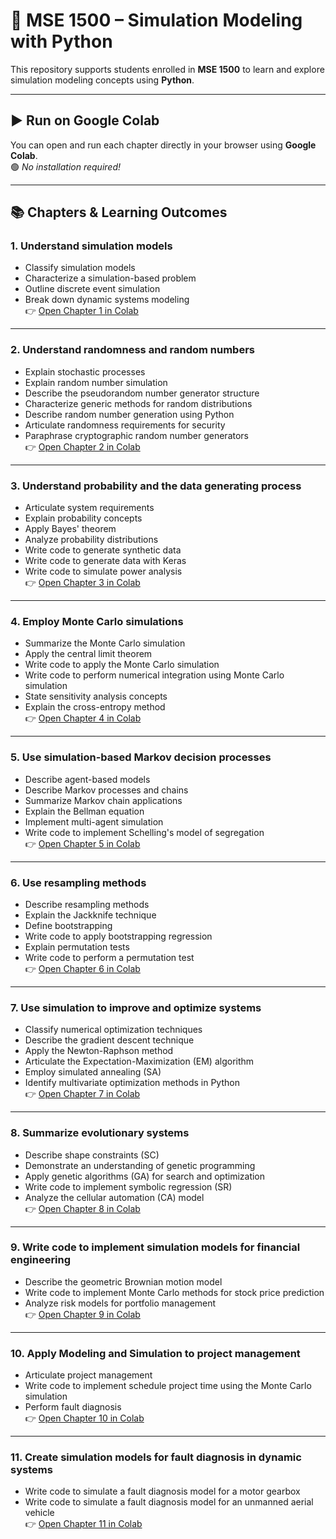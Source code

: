 # 📘 MSE 1500 – Simulation Modeling with Python

This repository supports students enrolled in **MSE 1500** to learn and explore simulation modeling concepts using **Python**.

---

## ▶️ Run on Google Colab

You can open and run each chapter directly in your browser using **Google Colab**.  
🟢 *No installation required!*

---

## 📚 Chapters & Learning Outcomes

### 1. Understand simulation models  
- Classify simulation models  
- Characterize a simulation-based problem  
- Outline discrete event simulation  
- Break down dynamic systems modeling  
👉 [Open Chapter 1 in Colab](https://colab.research.google.com/github/elwarfalli/MSE-1500-Simulation-Modeling-with-Python/blob/main/chapter_1.ipynb)

---

### 2. Understand randomness and random numbers  
- Explain stochastic processes  
- Explain random number simulation  
- Describe the pseudorandom number generator structure  
- Characterize generic methods for random distributions  
- Describe random number generation using Python  
- Articulate randomness requirements for security  
- Paraphrase cryptographic random number generators  
👉 [Open Chapter 2 in Colab](https://colab.research.google.com/github/elwarfalli/MSE-1500-Simulation-Modeling-with-Python/blob/main/chapter_2.ipynb)

---

### 3. Understand probability and the data generating process  
- Articulate system requirements  
- Explain probability concepts  
- Apply Bayes' theorem  
- Analyze probability distributions  
- Write code to generate synthetic data  
- Write code to generate data with Keras  
- Write code to simulate power analysis  
👉 [Open Chapter 3 in Colab](https://colab.research.google.com/github/elwarfalli/MSE-1500-Simulation-Modeling-with-Python/blob/main/chapter_3.ipynb)

---

### 4. Employ Monte Carlo simulations  
- Summarize the Monte Carlo simulation  
- Apply the central limit theorem  
- Write code to apply the Monte Carlo simulation  
- Write code to perform numerical integration using Monte Carlo simulation  
- State sensitivity analysis concepts  
- Explain the cross-entropy method  
👉 [Open Chapter 4 in Colab](https://colab.research.google.com/github/elwarfalli/MSE-1500-Simulation-Modeling-with-Python/blob/main/chapter_4.ipynb)

---

### 5. Use simulation-based Markov decision processes  
- Describe agent-based models  
- Describe Markov processes and chains  
- Summarize Markov chain applications  
- Explain the Bellman equation  
- Implement multi-agent simulation  
- Write code to implement Schelling's model of segregation  
👉 [Open Chapter 5 in Colab](https://colab.research.google.com/github/elwarfalli/MSE-1500-Simulation-Modeling-with-Python/blob/main/chapter_5.ipynb)

---

### 6. Use resampling methods  
- Describe resampling methods  
- Explain the Jackknife technique  
- Define bootstrapping  
- Write code to apply bootstrapping regression  
- Explain permutation tests  
- Write code to perform a permutation test  
👉 [Open Chapter 6 in Colab](https://colab.research.google.com/github/elwarfalli/MSE-1500-Simulation-Modeling-with-Python/blob/main/chapter_6.ipynb)

---

### 7. Use simulation to improve and optimize systems  
- Classify numerical optimization techniques  
- Describe the gradient descent technique  
- Apply the Newton-Raphson method  
- Articulate the Expectation-Maximization (EM) algorithm  
- Employ simulated annealing (SA)  
- Identify multivariate optimization methods in Python  
👉 [Open Chapter 7 in Colab](https://colab.research.google.com/github/elwarfalli/MSE-1500-Simulation-Modeling-with-Python/blob/main/chapter_7.ipynb)

---

### 8. Summarize evolutionary systems  
- Describe shape constraints (SC)  
- Demonstrate an understanding of genetic programming  
- Apply genetic algorithms (GA) for search and optimization  
- Write code to implement symbolic regression (SR)  
- Analyze the cellular automation (CA) model  
👉 [Open Chapter 8 in Colab](https://colab.research.google.com/github/elwarfalli/MSE-1500-Simulation-Modeling-with-Python/blob/main/chapter_8.ipynb)

---

### 9. Write code to implement simulation models for financial engineering  
- Describe the geometric Brownian motion model  
- Write code to implement Monte Carlo methods for stock price prediction  
- Analyze risk models for portfolio management  
👉 [Open Chapter 9 in Colab](https://colab.research.google.com/github/elwarfalli/MSE-1500-Simulation-Modeling-with-Python/blob/main/chapter_9.ipynb)

---

### 10. Apply Modeling and Simulation to project management  
- Articulate project management  
- Write code to implement schedule project time using the Monte Carlo simulation  
- Perform fault diagnosis  
👉 [Open Chapter 10 in Colab](https://colab.research.google.com/github/elwarfalli/MSE-1500-Simulation-Modeling-with-Python/blob/main/chapter_10.ipynb)

---

### 11. Create simulation models for fault diagnosis in dynamic systems  
- Write code to simulate a fault diagnosis model for a motor gearbox  
- Write code to simulate a fault diagnosis model for an unmanned aerial vehicle  
👉 [Open Chapter 11 in Colab](https://colab.research.google.com/github/elwarfalli/MSE-1500-Simulation-Modeling-with-Python/blob/main/chapter_11.ipynb)
